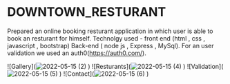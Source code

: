 # DOWNTOWN_RESTURANT
 Prepared an online booking resturant application in which user is able to book an resturant for himself. Technolgy used - front end (html , css , javascript , bootstrap) Back-end ( node js , Express , MySql). For an user validation we used an auth0(https://auth0.com/). 
 
![Gallery](![2022-05-15 (2)](https://user-images.githubusercontent.com/91754694/168462314-402be419-adaa-459f-8db6-9ea07c86c643.png)
)
![Resturants](![2022-05-15 (4)](https://user-images.githubusercontent.com/91754694/168462366-a938e07f-ea1a-4812-9f7f-9c035f4198c9.png)
)
![Validation](![2022-05-15 (5)](https://user-images.githubusercontent.com/91754694/168462375-89f96fbb-bfe7-4277-aad0-9fd179abbd2e.png)
)
![Contact](![2022-05-15 (6)](https://user-images.githubusercontent.com/91754694/168462393-76efd41e-3850-4345-95cb-4e463d24b197.png)
)



